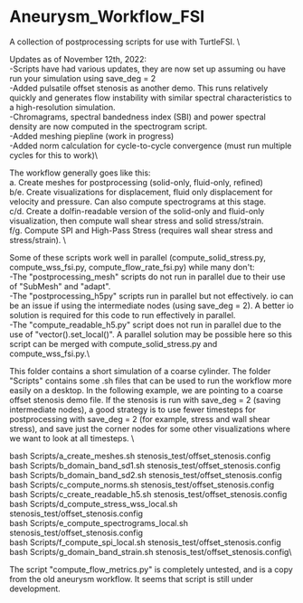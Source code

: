 # Aneurysm_Workflow_FSI
A collection of postprocessing scripts for use with TurtleFSI. \

Updates as of November 12th, 2022:\
-Scripts have had various updates, they are now set up assuming ou have run your simulation using save_deg = 2\
-Added pulsatile offset stenosis as another demo. This runs relatively quickly and generates flow instability with similar spectral characteristics to a high-resolution simulation.\
-Chromagrams, spectral bandedness index (SBI) and power spectral density are now computed in the spectrogram script. \
-Added meshing piepline (work in progress)\
-Added norm calculation for cycle-to-cycle convergence (must run multiple cycles for this to work)\

The workflow generally goes like this:\
a. Create meshes for postprocessing (solid-only, fluid-only, refined)\
b/e. Create visualizations for displacement, fluid only displacement for velocity and pressure. Can also compute spectrograms at this stage. \
c/d. Create a dolfin-readable version of the solid-only and fluid-only visualization, then compute wall shear stress and solid stress/strain. \
f/g. Compute SPI and High-Pass Stress (requires wall shear stress and stress/strain). \

Some of these scripts work well in parallel (compute_solid_stress.py, compute_wss_fsi.py, compute_flow_rate_fsi.py) while many don't:\
-The "postprocessing_mesh" scripts do not run in parallel due to their use of "SubMesh" and "adapt". \
-The "postprocessing_h5py" scripts run in parallel but not effectively. io can be an issue if using the intermediate nodes (using save_deg = 2). A better io solution is required for this code to run effectively in parallel. \
-The "compute_readable_h5.py" script does not run in parallel due to the use of "vector().set_local()". A parallel solution may be possible here so this script can be merged with compute_solid_stress.py and compute_wss_fsi.py.\

This folder contains a short simulation of a coarse cylinder. The folder "Scripts" contains some .sh files that can be used to run the workflow more easily on a desktop. In the following example, we are pointing to a coarse offset stenosis demo file. If the stenosis is run with save_deg = 2 (saving intermediate nodes), a good strategy is to use fewer timesteps for postprocessing with save_deg = 2 (for example, stress and wall shear stress), and save just the corner nodes for some other visualizations where we want to look at all timesteps.  \

bash Scripts/a_create_meshes.sh stenosis_test/offset_stenosis.config\
bash Scripts/b_domain_band_sd1.sh stenosis_test/offset_stenosis.config\
bash Scripts/b_domain_band_sd2.sh stenosis_test/offset_stenosis.config\
bash Scripts/c_compute_norms.sh stenosis_test/offset_stenosis.config\
bash Scripts/c_create_readable_h5.sh stenosis_test/offset_stenosis.config\
bash Scripts/d_compute_stress_wss_local.sh stenosis_test/offset_stenosis.config\
bash Scripts/e_compute_spectrograms_local.sh stenosis_test/offset_stenosis.config\
bash Scripts/f_compute_spi_local.sh stenosis_test/offset_stenosis.config\
bash Scripts/g_domain_band_strain.sh stenosis_test/offset_stenosis.config\

The script "compute_flow_metrics.py" is completely untested, and is a copy from the old aneurysm workflow. It seems that script is still under development. 
